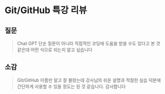 # Git/GitHub 특강 리뷰

## 질문

> Chat GPT 단순 질문이 아니라 직접적인 코딩에 도움을 받을 수도 있다고 본 것 같은데 어떤 식으로 되는지 알고 싶습니다

## 소감

> Git/GitHub 이름만 알고 잘 몰랐는데 강사님의 쉬운 설명과 적절한 실습 덕분에 간단하게 사용할 수 있을 정도는 된 것 같습니다. 감사합니다
